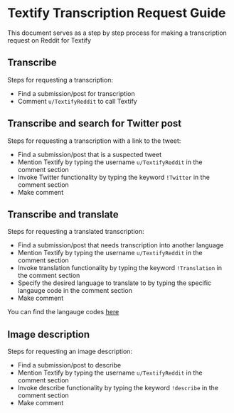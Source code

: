 # Textify Transcription Request Guide

This document serves as a step by step process for making a transcription
request on Reddit for Textify

## Transcribe

Steps for requesting a transcription:

- Find a submission/post for transcription
- Comment `u/TextifyReddit` to call Textify

## Transcribe and search for Twitter post

Steps for requesting a transcription with a link to the tweet:

- Find a submission/post that is a suspected tweet
- Mention Textify by typing the username `u/TextifyReddit` 
  in the comment section
- Invoke Twitter functionality by typing the keyword 
  `!Twitter` in the comment section
- Make comment

## Transcribe and translate

Steps for requesting a translated transcription:

- Find a submission/post that needs transcription
  into another language
- Mention Textify by typing the username `u/TextifyReddit`
  in the comment section
- Invoke translation functionality by typing the keyword
  `!Translation` in the comment section
- Specify the desired language to translate to by typing 
  the specific langauge code in the comment section
- Make comment

You can find the langauge codes [here](https://docs.microsoft.com/en-us/azure/cognitive-services/translator/language-support#translation)

## Image description

Steps for requesting an image description:

- Find a submission/post to describe
- Mention Textify by typing the username `u/TextifyReddit`
  in the comment section
- Invoke describe functionality by typing the keyword
  `!describe` in the comment section
- Make comment